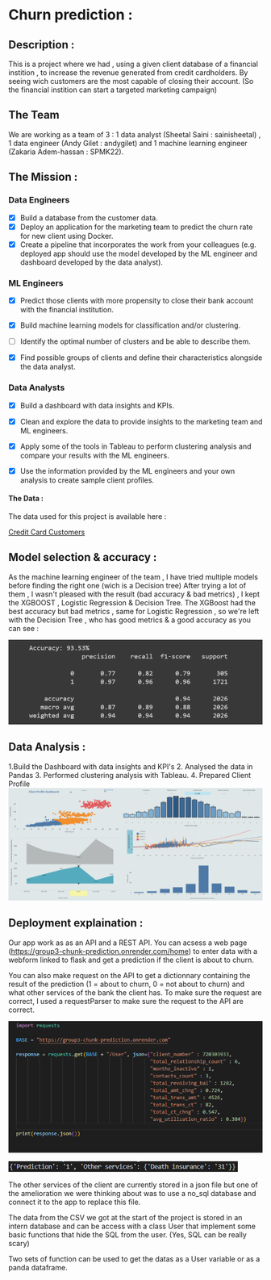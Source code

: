 # Churn prediction :

## Description :

This is a project where we had , using a given client database of a financial instition , to increase the revenue generated from credit cardholders.
By seeing wich customers are the most capable of closing their account. (So the financial instition can start a targeted marketing campaign)

## The Team 

We are working as a team of 3 : 1 data analyst (Sheetal Saini : sainisheetal) , 1 data engineer (Andy Gilet : andygilet) and 1 machine learning engineer (Zakaria Adem-hassan : SPMK22).

## The Mission :

### Data Engineers

- [X] Build a database from the customer data.
- [X] Deploy an application for the marketing team to predict the churn rate for new client using Docker.
- [X] Create a pipeline that incorporates the work from your colleagues (e.g. deployed app should use the model developed by the ML engineer and dashboard developed by the data analyst).

### ML Engineers
- [X] Predict those clients with more propensity to close their bank account with the financial institution.
- [X] Build machine learning models for classification and/or clustering.
- [ ] Identify the optimal number of clusters and be able to describe them.
- [X] Find possible groups of clients and define their characteristics alongside the data analyst.


### Data Analysts
- [X] Build a dashboard with data insights and KPIs. 
- [X] Clean and explore the data to provide insights to the marketing team and ML engineers.
- [X] Apply some of the tools in Tableau to perform clustering analysis and compare your results with the ML engineers.  
- [X] Use the information provided by the ML engineers and your own analysis to create sample client profiles.


#### The Data :

The data used for this project is available here : 

[Credit Card Customers](https://www.kaggle.com/sakshigoyal7/credit-card-customers)

## Model selection & accuracy :

As the machine learning engineer of the team , I have tried multiple models before finding the right one (wich is a Decision tree)
After trying a lot of them , I wasn't pleased with the result (bad accuracy & bad metrics) , I kept the XGBOOST , Logistic Regression & Decision Tree.
The XGBoost had the best accuracy but bad metrics , same for Logistic Regression , so we're left with the Decision Tree , who has good metrics & a good accuracy as you can see : 

![Decision Tree](https://github.com/sainisheetal/Chrun-Prediction/blob/main/model/accuracy%20and%20metric%20DECISION%20TREE.png)

## Data Analysis :
1.Build the Dashboard with data insights and KPI's
2. Analysed the data in Pandas 
3. Performed clustering analysis with Tableau.
4. Prepared Client Profile
![Dashboard](https://github.com/sainisheetal/Chrun-Prediction/blob/main/Data%20Analysis/Credit_Card_Attrition%20Dashboard.png)


## Deployment explaination : 

Our app work as as an API and a REST API. You can acsess a web page (https://group3-chunk-prediction.onrender.com/home) to enter data with a webform linked to flask and get a prediction if the client is about to churn.

You can also make request on the API to get a dictionnary containing the result of the prediction (1 = about to churn, 0 = not about to churn) and what other services of the bank the client has. To make sure the request are correct, I used a requestParser to make sure the request to the API are correct.

![Capture](capture_request.png)

![Capture](capture_result.png)

The other services of the client are currently stored in a json file but one of the amelioration we were thinking about was to use a no_sql database and connect it to the app to replace this file.

The data from the CSV we got at the start of the project is stored in an intern database and can be access with a class User that implement some basic functions that hide the SQL from the user. (Yes, SQL can be really scary)

Two sets of function can be used to get the datas as a User variable or as a panda dataframe.